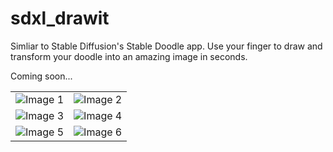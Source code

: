 # sdxl_drawit
Simliar to Stable Diffusion's Stable Doodle app. Use your finger to draw and transform your doodle into an amazing image in seconds.

Coming soon...

<table>
  <tr>
    <td align="center"><img src="https://github.com/Smuzzies/sdxl_drawit/assets/110495122/5bedce6b-c838-4e55-9085-4a2fdd02cb13" alt="Image 1"></td>
    <td align="center"><img src="https://github.com/Smuzzies/sdxl_drawit/assets/110495122/8ad6aa79-3017-48a5-96a4-7e98cc6af193" alt="Image 2"></td>
  </tr>
  <tr>
    <td align="center"><img src="https://github.com/Smuzzies/sdxl_drawit/assets/110495122/02ec4c79-2465-4138-aba2-258c72981aa4" alt="Image 3"></td>
    <td align="center"><img src="https://github.com/Smuzzies/sdxl_drawit/assets/110495122/85780ffc-a124-4607-8389-5a83a76c0aec" alt="Image 4"></td>
  </tr>
  <tr>
    <td align="center"><img src="https://github.com/Smuzzies/sdxl_drawit/assets/110495122/9cca2839-bd04-48d3-a993-d6cd3693cc85" alt="Image 5"></td>
    <td align="center"><img src="https://github.com/Smuzzies/sdxl_drawit/assets/110495122/172ec629-191a-4e05-a114-7c7673d46ecc" alt="Image 6"></td>
  </tr>
</table>
